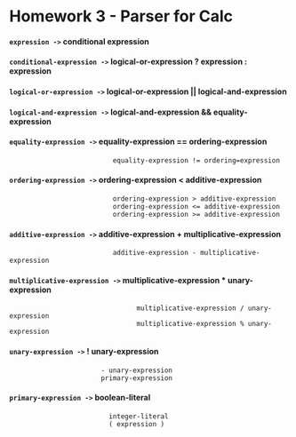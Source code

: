 # Homework 3 - Parser for Calc

#### `expression ->` conditional expression

#### `conditional-expression ->` logical-or-expression ? expression : expression 

#### `logical-or-expression ->` logical-or-expression || logical-and-expression

#### `logical-and-expression ->` logical-and-expression && equality-expression

#### `equality-expression ->` equality-expression == ordering-expression
                              equality-expression != ordering=expression

#### `ordering-expression ->` ordering-expression < additive-expression
                              ordering-expression > additive-expression
                              ordering-expression <= additive-expression
                              ordering-expression >= additive-expression
      
#### `additive-expression ->` additive-expression + multiplicative-expression
                              additive-expression - multiplicative-expression
             
#### `multiplicative-expression ->` multiplicative-expression * unary-expression
                                    multiplicative-expression / unary-expression
                                    multiplicative-expression % unary-expression
                             
#### `unary-expression ->` ! unary-expression
                           - unary-expression
                           primary-expression
                    
#### `primary-expression ->` boolean-literal
                             integer-literal
                             ( expression )
                   
                       

